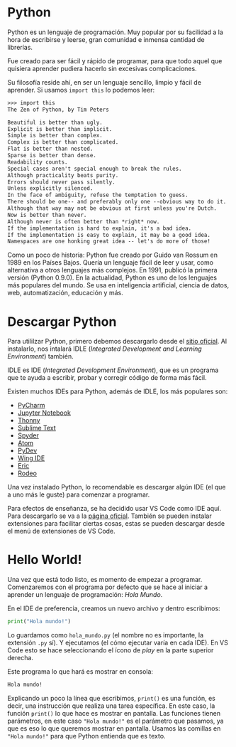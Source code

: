 # Python
Python es un lenguaje de programación. Muy popular por su facilidad a la hora de escribirse y leerse, gran comunidad e inmensa cantidad de librerías.

Fue creado para ser fácil y rápido de programar, para que todo aquel que quisiera aprender pudiera hacerlo sin excesivas complicaciones.

Su filosofía reside ahí, en ser un lenguaje sencillo, limpio y fácil de aprender. Si usamos `import this` lo podemos leer:

```txt
>>> import this
The Zen of Python, by Tim Peters

Beautiful is better than ugly.
Explicit is better than implicit.
Simple is better than complex.
Complex is better than complicated.
Flat is better than nested.
Sparse is better than dense.
Readability counts.
Special cases aren't special enough to break the rules.
Although practicality beats purity.
Errors should never pass silently.
Unless explicitly silenced.
In the face of ambiguity, refuse the temptation to guess.
There should be one-- and preferably only one --obvious way to do it.
Although that way may not be obvious at first unless you're Dutch.
Now is better than never.
Although never is often better than *right* now.
If the implementation is hard to explain, it's a bad idea.
If the implementation is easy to explain, it may be a good idea.
Namespaces are one honking great idea -- let's do more of those!
```

Como un poco de historia: Python fue creado por Guido van Rossum en 1989 en los Países Bajos. Quería un lenguaje fácil de leer y usar, como alternativa a otros lenguajes más complejos. En 1991, publicó la primera versión (Python 0.9.0). En la actualidad, Python es uno de los lenguajes más populares del mundo. Se usa en inteligencia artificial, ciencia de datos, web, automatización, educación y más.

# Descargar Python

Para utililzar Python, primero debemos descargarlo desde el [sitio oficial](https://www.python.org/). Al instalarlo, nos intalará IDLE (_Integrated Development and Learning Environment_) también. 

IDLE es IDE (_Integrated Development Environment_), que es un programa que te ayuda a escribir, probar y corregir código de forma más fácil.

Existen muchos IDEs para Python, además de IDLE, los más populares son: 
* [PyCharm](https://www.jetbrains.com/pycharm/download/)
* [Jupyter Notebook](https://jupyter.org/install)
* [Thonny](https://thonny.org/)
* [Sublime Text](https://www.sublimetext.com/)
* [Spyder](https://www.spyder-ide.org/)
* [Atom](https://atom.io/)
* [PyDev](https://www.pydev.org/)
* [Wing IDE](https://wingware.com/downloads)
* [Eric](https://eric-ide.python-projects.org/)
* [Rodeo](https://github.com/yhat/rodeo/releases)

Una vez instalado Python, lo recomendable es descargar algún IDE (el que a uno más le guste) para comenzar a programar.

Para efectos de enseñanza, se ha decidido usar VS Code como IDE aquí. Para descargarlo se va a la [página oficial](https://code.visualstudio.com/download). También se pueden instalar extensiones para facilitar ciertas cosas, estas se pueden descargar desde el menú de extensiones de VS Code.

# Hello World!

Una vez que está todo listo, es momento de empezar a programar. Comenzaremos con el programa por defecto que se hace al iniciar a aprender un lenguaje de programación: _Hola Mundo_.

En el IDE de preferencia, creamos un nuevo archivo y dentro escribimos:

```python
print("Hola mundo!")
```

Lo guardamos como `hola_mundo.py` (el nombre no es importante, la extensión `.py` sí). Y ejecutamos (el cómo ejecutar varía en cada IDE). En VS Code esto se hace seleccionando el ícono de _play_ en la parte superior derecha.

Este programa lo que hará es mostrar en consola:
```txt
Hola mundo!
```

Explicando un poco la línea que escribimos, `print()` es una función, es decir, una instrucción que realiza una tarea específica. En este caso, la función `print()` lo que hace es mostrar en pantalla. Las funciones tienen parámetros, en este caso `"Hola mundo!"` es el parámetro que pasamos, ya que es eso lo que queremos mostrar en pantalla. Usamos las comillas en `"Hola mundo!"` para que Python entienda que es texto.